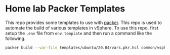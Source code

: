 # Home lab Packer Templates

This repo provides some templates to use with [packer](https://packer.io). This repo is used to automate the build of various templates in vSphere. To use this repo, first setup the `.env` file from `env.template` and then run a command like the following.


```bash
packer build --var-file templates/ubuntu/20.04/vars.pkr.hcl common/vsphere.pkr.hcl
```
